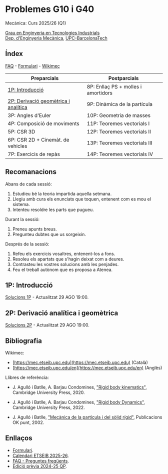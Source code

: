 <!-- Markdown comments are html ones -->

# Problemes G10 i G40 #

Mecànica: Curs 2025/26 (Q1)

[Grau en Enginyeria en Tecnologies Industrials](https://etseib.upc.edu/ca/estudis/graus/fitxa-geti)  
[Dep. d'Enginyeria Mecànica](https://em.upc.edu/ca), [UPC-BarcelonaTech](http://www.upc.edu)


<!-- 
En aquesta web penjaré solucions d'exercicis fets, o deixats com a deures, en els grups G10 i G50 de mecànica. Com que disposeu dels enunciats de tots els problemes, amb indicació de quan els resoldrem, els podeu treballar a priori si voleu, abans de cada sessió. També penjaré material extra, com una llista d'abreviacions, un formulari, un FAQ, i algun vídeo o explicació addicional. Bon curs a tots!
-->

## Índex

[FAQ](faqp.html) - [Formulari](https://atenea.upc.edu/pluginfile.php/6389786/mod_resource/content/84/MEC%20-%20Formulari%202024-25%20QP.pdf) - [Wikimec](https://mec.etseib.upc.edu)

| Preparcials | Postparcials |
| ----------  | ------------ |
| [1P: Introducció](#1p-coordenades-dmr-i-gl)                            | 8P: Enllaç PS + molles i amortidors   |
| [2P: Derivació geomètrica i analítica](#2p-derivació-analítica-i-geomètrica)     | 9P: Dinàmica de la partícula          |
| 3P: Angles d'Euler                                         | 10P: Geometria de masses              |
| 4P: Composició de moviments        | 11P: Teoremes vectorials I            |
| 5P: CSR 3D                    | 12P: Teoremes vectorials II           |
| 6P: CSR 2D + Cinemàt. de vehicles      | 13P: Teoremes vectorials III          |
| 7P: Exercicis de repàs        | 14P: Teoremes vectorials IV           |

## Recomanacions

Abans de cada sessió:

1. Estudieu bé la teoria impartida aquella setmana.
2. Llegiu amb cura els enunciats que toquen, entenent com es mou el sistema.
2. Intenteu resoldre les parts que pugueu.

Durant la sessió:

1. Preneu apunts breus.
2. Pregunteu dubtes que us sorgeixin. 

Després de la sessió: 
1. Refeu els exercicis vosaltres, entenent-los a fons.
2. Resoleu els apartats que s'hagin deixat com a deures.
3. Contrasteu les vostres solucions amb les penjades.
4. Feu el treball autònom que es proposa a Atenea.

## 1P: Introducció

[Solucions 1P](problemes/1P_sols.pdf) - Actualitzat 29 AGO 19:00.

<!--

Teoria necessària: 
[Introducció](https://mec.etseib.upc.edu/ca/index.php?title=Introducci%C3%B3) + [Càlcul vectorial (V.1 i V.2 excepte derivació geomètrica)](https://mec.etseib.upc.edu/ca/index.php?title=C%C3%A0lcul_vectorial) + [C1 (fins a C1.3 inclòs)](https://mec.etseib.upc.edu/ca/index.php?title=C1._Configuraci%C3%B3_d%27un_sistema_mec%C3%A0nic)

-->

## 2P: Derivació analítica i geomètrica

[Solucions 2P](problemes/2P_sols.pdf) - Actualitzat 29 AGO 19:00.

<!--

Teoria necessària: [Càlcul vectorial (de V.2 fins al final)](https://mec.etseib.upc.edu/ca/index.php?title=C%C3%A0lcul_vectorial#V.3_Representaci%C3%B3_anal%C3%ADtica_d%E2%80%99un_vector) + [C2 (tot)](https://mec.etseib.upc.edu/ca/index.php?title=C2._Moviment_d%27un_sistema_mec%C3%A0nic).



## 3P: Angles d'Euler + Ex. de derivació

[Problemes 3P](problemes/3P.pdf) - Actualitzat 3 MAR 23:40.

[Video sobre els angles d'Euler al giroscopi](https://youtu.be/ON0VWB34Dso?si=qR8IC2ePw2Mqsfjm)

Teoria necessària: [C1, a partir de C1.4](https://mec.etseib.upc.edu/ca/index.php?title=C1._Configuraci%C3%B3_d%27un_sistema_mec%C3%A0nic#C1.4_Orientaci%C3%B3_d'un_s%C3%B2lid_r%C3%ADgid_amb_moviment_a_l'espai) + [C2.4](https://mec.etseib.upc.edu/ca/index.php?title=C2._Moviment_d%27un_sistema_mec%C3%A0nic#C2.4_Velocitat_angular_d%E2%80%99un_s%C3%B2lid_r%C3%ADgid).

## 4P: Composició de moviments

[Problemes 4P](problemes/4P.pdf) - Actualitzat 7 MAR 23:45 (afegides precisions sobre vectors pel·lícula + solucions detallades de les qüestions de la canoa, el disc de 2 GL i la fresadora).

Teoria necessària: [C3 "Composició de moviments"](https://mec.etseib.upc.edu/ca/index.php?title=C3._Composici%C3%B3_de_moviments).

## 5P: Cinemàtica del sòlid rígid 3D

[Problemes 5P](problemes/5P.pdf) - Actualitzat 18 MAR 17:30.

Teoria necessària: [C4 "Cinemàtica del sòlid rígid"](https://mec.etseib.upc.edu/ca/index.php?title=C4._Cinem%C3%A0tica_del_s%C3%B2lid_r%C3%ADgid).

## 6P: Cinemàtica del sòlid rígid 2D

[Problemes 6P](problemes/6P.pdf) - Actualitzat 22 MAR 15:03

Teoria necessària: [C5 "Cinemàtica plana del sòlid rígid"](https://mec.etseib.upc.edu/ca/index.php?title=C5._Cinem%C3%A0tica_plana_del_s%C3%B2lid_r%C3%ADgid).

## 7P: Molles, amortidors i enllaç PS

[Problemes 7P](problemes/7P.pdf) - Inclou teoria de molles i amortidors, i d'enllaç partícula-superfície - Actualitzat 1 ABR 21:25

[Diapositives de classe](problemes/7P-diapos.pdf) - [Catàleg de forces](problemes/cataleg-forces.pdf)

Teoria necessària: [D1 fins a D1.6](https://mec.etseib.upc.edu/ca/index.php?title=D1._Lleis_fundacionals_de_la_mec%C3%A0nica_newtoniana), [D2](https://mec.etseib.upc.edu/ca/index.php?title=D2._Forces_d%E2%80%99interacci%C3%B3_entre_part%C3%ADcules), [D3](https://mec.etseib.upc.edu/ca/index.php?title=D3._Interaccions_entre_s%C3%B2lids_r%C3%ADgids#D3.3_Interacci%C3%B3_per_mitj%C3%A0_de_molles_i_amortidors).

## 8P: Problemes de repàs

[Problemes 8P](problemes/8P.pdf) + [Solucions](problemes/8P_solucions.pdf) - Actualitzat 4 ABR 00:30

[Solució TP3-G10](problemes/TP3-G10.pdf) + [Solució TP3-G40](problemes/TP3-G40.pdf) - Actualitzat 4 ABR 23:40

## 9P: Geometria de masses

[Lliçó completa](problemes/9P.pdf) + [Diapositives de classe](problemes/9P_slides.pdf) - Actualitzat 27 MAI 16:37 (correcció de petits errors a l'exemple D5.9 + petits detalls afegits a la definició de rotor simètric/esfèric + precisió sobre casos en que el tensor d'inèrcia és constant).

## 10P: Oscil·lacions i punts d'equilibri

[Lliçó completa](problemes/10P.pdf) - Actualitzat 24 MAIG 15:17

[Diapositives de classe](problemes/10P_slides.pdf)

## 11P: Teoremes vectorials 3D

[Lliçó completa](problemes/11P.pdf) - Actualitzat 11 MAIG 21:17 (afegit el càlcul de l'apartat (d) del 2n problema)

[Diapositives de classe](problemes/11P_slides.pdf) - Actualitzat 8 MAIG 22:48

## 12P: Teoremes vectorials 2D

[Lliçó resumida](problemes/12P.pdf) - Actualitzat 14 MAIG 21:07. Només penjo els càlculs i ja afegireu 
els comentaris que calguin, d'acord amb el que expliqui a classe. 

[Diapositives de classe](problemes/11P_slides.pdf)

## 13P: Teoremes vectorials 3D

[Enunciats](problemes/13P_enunciats.pdf) + [Solucions](problemes/13P.pdf) - Actualitzat 7 JUNY 21:57: Afegit el càlcul del parell motor en el problema del disc rodant sobre plataforma. MAIG 15:30: Afegit el càlcul de parells motor en el problema de la closca. Arreglat un error en el problema del disc rodant sobre plataforma (velocitat angular de la base en la derivada analítica del moment cinètic), i afegits petits comentaris.

[Recordatori sobre com modelitzar contactes puntuals](problemes/13P_cp.pdf).

## 14P: Teoremes vectorials 3D

[Enunciats](problemes/14P_enunciats.pdf) + [Solucions](problemes/14P.pdf) - Actualitzat 14 JUNY 03:00. Arreglats errors en (1) el càlcul de T al problema de la bola giratòria, i (2) el càlcul de l'acceleració de G respecte T en el problema del pèndol anular giratori.

-->

## Bibliografia

Wikimec:

* [https://mec.etseib.upc.edu](https://mec.etseib.upc.edu) (Català)
* [https://mec.etseib.upc.edu/en](https://mec.etseib.upc.edu/en) (Anglès)

Llibres de referència:

* J. Agulló i Batlle, A. Barjau Condomines, ["Rigid body kinematics"](https://discovery.upc.edu/discovery/fulldisplay?docid=alma991001807209706711&context=L&vid=34CSUC_UPC:VU1&lang=ca&search_scope=MyInst_and_CI&adaptor=Local%20Search%20Engine&tab=Everything&query=any,contains,rigid%20body%20kinematics), Cambridge University Press, 2020.  
* J. Agulló i Batlle, A. Barjau Condomines, ["Rigid body Dynamics"](https://discovery.upc.edu/discovery/fulldisplay?docid=alma991005056379406711&context=L&vid=34CSUC_UPC:VU1&lang=ca&search_scope=MyInst_and_CI&adaptor=Local%20Search%20Engine&tab=Everything&query=any,contains,rigid%20body%20dynamics&offset=0), Cambridge University Press, 2022.

* J. Agulló i Batlle, ["Mecànica de la partícula i del sòlid rígid"](https://drive.google.com/file/d/1N22VNGK_2FQnVZzZuqxPn2JlbAflULm6/view), Publicacions OK punt, 2002.  

## Enllaços
* [Formulari](https://atenea.upc.edu/pluginfile.php/6389786/mod_resource/content/84/MEC%20-%20Formulari%202024-25%20QP.pdf).
* [Calendari ETSEIB 2025-26](https://etseib.upc.edu/ca/curs-actual/calendaris-1/calendari-academic-graus-2025_26.pdf).
* [FAQ - Preguntes freqüents](faqp.html).
* [Edició prèvia 2024-25 QP](Arxiu/2024-25-QP/index.md).

<!--
* [Full informatiu](https://atenea.upc.edu/pluginfile.php/6389778/mod_resource/content/146/MEC%20-%20Full%20informatiu%202024-25%20QP.pdf)
* [Horaris de Mecànica 2024 - 2025 (primavera)](horaris_2024_25.pdf)
-->

